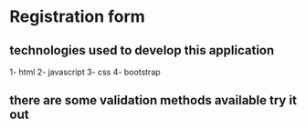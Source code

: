 # Registration form 

## technologies used to develop this application
1- html
2- javascript
3- css 
4- bootstrap

## there are some validation methods available try it out 